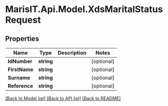 
# MarisIT.Api.Model.XdsMaritalStatusRequest

## Properties

Name | Type | Description | Notes
------------ | ------------- | ------------- | -------------
**IdNumber** | **string** |  | [optional] 
**FirstName** | **string** |  | [optional] 
**Surname** | **string** |  | [optional] 
**Reference** | **string** |  | [optional] 

[[Back to Model list]](../README.md#documentation-for-models)
[[Back to API list]](../README.md#documentation-for-api-endpoints)
[[Back to README]](../README.md)

